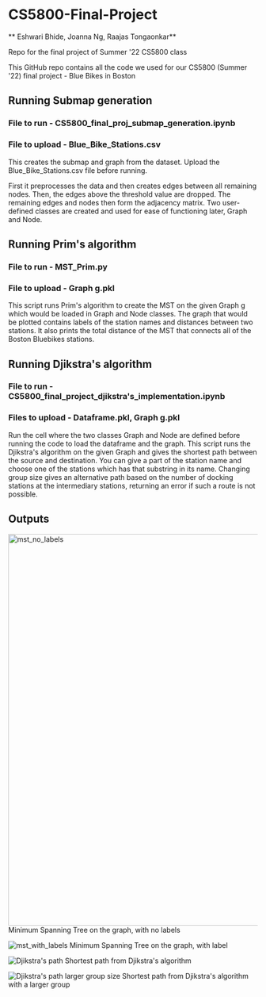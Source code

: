 # CS5800-Final-Project
** Eshwari Bhide, Joanna Ng, Raajas Tongaonkar**

Repo for the final project of Summer '22 CS5800 class


This GitHub repo contains all the code we used for our CS5800 (Summer '22) final project - Blue Bikes in Boston

## Running Submap generation
### File to run - CS5800_final_proj_submap_generation.ipynb
### File to upload - Blue_Bike_Stations.csv
This creates the submap and graph from the dataset. Upload the Blue_Bike_Stations.csv file before running. 

First it preprocesses the data and then creates edges between all remaining nodes. Then, the edges above the threshold value are dropped. The remaining edges and nodes then form the adjacency matrix. Two user-defined classes are created and used for ease of functioning later, Graph and Node.

## Running Prim's algorithm
### File to run - MST_Prim.py
### File to upload - Graph g.pkl

This script runs Prim's algorithm to create the MST on the given Graph g which would be loaded in Graph and Node classes.
The graph that would be plotted contains labels of the station names and distances between two stations.
It also prints the total distance of the MST that connects all of the Boston Bluebikes stations.


## Running Djikstra's algorithm
### File to run - CS5800_final_project_djikstra's_implementation.ipynb
### Files to upload - Dataframe.pkl, Graph g.pkl

Run the cell where the two classes Graph and Node are defined before running the code to load the dataframe and the graph.
This script runs the Djikstra's algorithm on the given Graph and gives the shortest path between the source and destination. 
You can give a part of the station name and choose one of the stations which has that substring in its name. 
Changing group size gives an alternative path based on the number of docking stations at the intermediary stations, returning an error if such a route is not possible.


## Outputs
<img width="790" alt="mst_no_labels" src="https://user-images.githubusercontent.com/31932749/184040974-e5bc6c3b-1021-4b1a-980e-37a10181f2a2.png">
Minimum Spanning Tree on the graph, with no labels


![mst_with_labels](https://user-images.githubusercontent.com/31932749/184041026-e3b04974-b24a-46ac-9eca-e41a2f538ebb.png)
Minimum Spanning Tree on the graph, with label


![Djikstra's path](https://user-images.githubusercontent.com/31932749/184041047-2e1e7c61-87f3-464b-8915-9c1f26436140.png)
Shortest path from Djikstra's algorithm


![Djikstra's path larger group size](https://user-images.githubusercontent.com/31932749/184041075-65d3e41f-69c6-4d1f-ac03-12974d030377.png)
Shortest path from Djikstra's algorithm with a larger group


